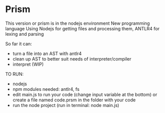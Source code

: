 # Prism
This version or prism is in the nodejs environment
New programming language
Using Nodejs for getting files and processing them, ANTLR4 for lexing and parsing

So far it can:
- turn a file into an AST with antlr4
- clean up AST to better suit needs of interpreter/compiler
- interpret (WIP)

TO RUN:
- nodejs
- npm modules needed: antlr4, fs
-   edit main.js to run your code (change input variable at the bottom) 
        or 
    create a file named code.prsm in the folder with your code
- run the node project (run in terminal: node main.js)